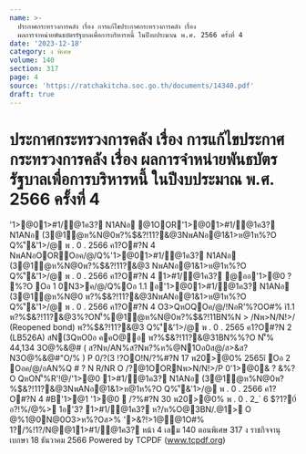 ```yaml
---
name: >-
  ประกาศกระทรวงการคลัง เรื่อง การแก้ไขประกาศกระทรวงการคลัง เรื่อง
  ผลการจำหน่ายพันธบัตรรัฐบาลเพื่อการบริหารหนี้ ในปีงบประมาณ พ.ศ. 2566 ครั้งที่ 4
date: '2023-12-18'
category: ง พิเศษ
volume: 140
section: 317
page: 4
source: 'https://ratchakitcha.soc.go.th/documents/14340.pdf'
draft: true
---
```


# ประกาศกระทรวงการคลัง เรื่อง การแก้ไขประกาศกระทรวงการคลัง เรื่อง ผลการจำหน่ายพันธบัตรรัฐบาลเพื่อการบริหารหนี้ ในปีงบประมาณ พ.ศ. 2566 ครั้งที่ 4

'1>@01>#1/@1ค3? N1ANอ @1OOR'1>@01>#1/@1ค3? N1ANอ (3@1ํ@ห%N@0พ?%$&?!11?&@3NพANอ@1&1>ห@1ห%?O Q%'ี&'1>/@ พ . 0 . 2566 ค1?O#?N 4 NพANอOOROอค/@/Q%'1>@01>#1/@1ค3? N1ANอ (3@1ํ@ห%N@0พ?%$&?!11?&@3 NพANอ@1&1>ห@1ห%?O Q%'ี&'1>/@ พ . 0 . 2566 ค1?O#?N 4 1>#1/@1ค3? @ออ'1>@0 ? %?O Oอ 1 0N3>ค/@/Q%Oอ 1.1 อ'1>@01>#1/@1ค3? N1ANอ (3@1ํ@ห%N@0 พ?%$&?!11?&@3NพANอ@1&1>ห@1ห%?O Q%'ี&'1>/@ พ . 0 . 2566 ค1?O#?N 4 O3>QหOQOค/@/!NอR'%?OO#% ì1.1 พ?%$&?!11?&@3%?ON'็%@1ํ@ห%N@0พ?%$&?!11BN%N > /Nพ>N/N!>/ (Reopened bond) พ?%$&?!11?&@3 Q%'ี&'1>/@ พ . 0 . 2565 ค1?O#?N 2 (LB526A) สN(3QหO0อ คคO@อ พ?%$&?!11?&@31BN%%?O N'็% 44,134 3O@%&@# ( ส?Nห/AN%ส?Nพ?%ห%@N1Oอ0ส@/ส>&ส?N3O@%&@#"O/% ) P 0/?(3 !?OO!N/?%#?N 17 พ20>@0% 2565î Oอ 2 Oอค/@/อAN%Q # ? N R/NR O /?@1OORNพ>N/N!>/P 0'1>@0& ? &%?O QหON'็%R'!@/'1>@0 1>#1/@1ค3? N1ANอ (3@1ํ@ห%N@0พ?%$&?!11?&@3NพANอ@1&1>ห@1ห%?O Q%'ี&'1>/@ พ . 0 . 2566 ค1?O#?N 4 #B'1>@1 '1>@0  /?%#?N 30 พ20>@0% พ . 0 . 2_` 6 $?1?0์ อ?!%/@%> 1อ'3? 1>#1/@1ค3? ห?/ห%O@3BN/.@1> O @%1@0N@0O3>ห%?Oส>% '>&?!>1@@1O#% 1?/%!1?/N@@11>#1/@1ค3? หน้า 4 เลม 140 ตอนพิเศษ 317 ง ราชกิจจานุเบกษา 18 ธันวาคม 2566 Powered by TCPDF (www.tcpdf.org)
